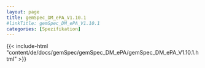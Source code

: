 ```yaml
---
layout: page
title: gemSpec_DM_ePA_V1.10.1
#linkTitle: gemSpec_DM_ePA_V1.10.1
categories: [Spezifikation]
---
```

{{< include-html "content/de/docs/gemSpec/gemSpec_DM_ePA/gemSpec_DM_ePA_V1.10.1.html" >}}